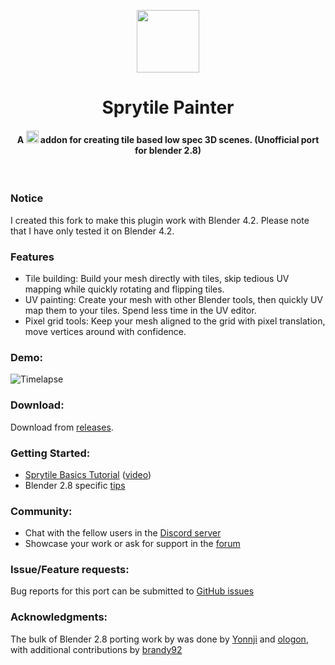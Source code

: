 <p align="center">
    <img src="sprytile-logo.png?raw=true" height="100px"/>
    <h1 align="center">Sprytile Painter</h1>
    <h4 align="center">
        A <img src="https://download.blender.org/institute/logos/blender-socket.png" height="20px"/> addon for creating tile based low spec 3D scenes. (Unofficial port for blender 2.8)
    </h4>
  <br>
</p>

### Notice

I created this fork to make this plugin work with Blender 4.2. Please note that I have only tested it on Blender 4.2.

### Features

* Tile building: Build your mesh directly with tiles, skip tedious UV mapping while quickly rotating and flipping tiles.
* UV painting: Create your mesh with other Blender tools, then quickly UV map them to your tiles. Spend less time in the UV editor.
* Pixel grid tools: Keep your mesh aligned to the grid with pixel translation, move vertices around with confidence.

### Demo:

![Timelapse](https://img.itch.io/aW1hZ2UvOTg5NjYvNTE3NTczLmdpZg==/250x600/mDFwN0.gif)

### Download:

Download from [releases](https://github.com/ologon/Sprytile/releases).

### Getting Started:

* [Sprytile Basics Tutorial](http://docs.sprytile.xyz/quick-start/) ([video](https://youtu.be/-ezYZgMp-R0)) 
* Blender 2.8 specific [tips](https://itch.io/post/1034106)

### Community:

* Chat with the fellow users in the [Discord server](http://discord.sprytile.xyz/)
* Showcase your work or ask for support in the [forum](https://chemikhazi.itch.io/sprytile/community)

### Issue/Feature requests:

Bug reports for this port can be submitted to [GitHub issues](https://github.com/ologon/Sprytile/issues)

### Acknowledgments:

The bulk of Blender 2.8 porting work by was done by [Yonnji](https://github.com/Yonnji) and [ologon](https://github.com/ologon), with additional contributions by [brandy92](https://github.com/brandy92)